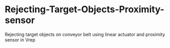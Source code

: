 # Rejecting-Target-Objects-Proximity-sensor
Rejecting target objects on conveyor belt using linear actuator and proximity sensor in Vrep
